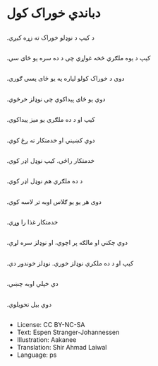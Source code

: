 # دباندي خوراک کول

##
.د کیپ د نوډلو خوراک ته زړه کیږي

##
.کیپ د یوه ملګري څخه غواړي چی د ده سره یو ځای سي

##
.دوي د خوراک کولو لپاره په یو ځای پسي ګوري

##
.دوي یو ځای پیداکوي چی نوډلز خرڅوي

##
.کیپ او د ده ملګري یو میز پیداکوي

##
.دوي کښیني او خدمتکار ته ږغ کوي

##
.خدمتکار راځي. کیپ نوډل اډر کوي

##
.د ده ملګري هم نوډل اډر کوي

##
.دوی هر یو یو ګلاس اوبه تر لاسه کوي

##
.خدمتکار غذا را وړي

##
.دوي چکني او مالګه پر اچوي، او نوډلز سره لړې

##
.کیپ او د ده ملکري نوډلز خوري. نوډلز خوندور دي

##
.دي خپلي اوبه چښي

##
.دوي بیل تحویلوي

##
* License: CC BY-NC-SA
* Text: Espen Stranger-Johannessen
* Illustration: Aakanee
* Translation: Shir Ahmad Laiwal
* Language: ps
